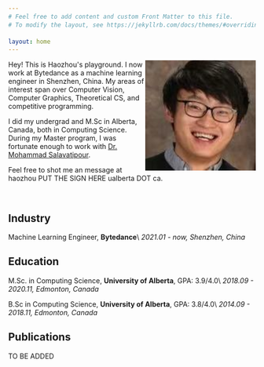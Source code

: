 ```yaml
---
# Feel free to add content and custom Front Matter to this file.
# To modify the layout, see https://jekyllrb.com/docs/themes/#overriding-theme-defaults

layout: home
---
```

<!-- ## About Me -->

<img style='float: right;' width='225' height='225' src='img.jpg'>
Hey! This is Haozhou's playground. I now work at Bytedance as a machine learning engineer in Shenzhen, China. My areas of interest span over Computer Vision, Computer Graphics, Theoretical CS, and competitive programming.


I did my undergrad and M.Sc in Alberta, Canada, both in Computing Science. During my Master program, I was fortunate enough to work with [Dr. Mohammad Salavatipour](http://webdocs.cs.ualberta.ca/~mreza/). 

Feel free to shot me an message at haozhou PUT THE SIGN HERE ualberta DOT ca.

<br />

## Industry

Machine Learning Engineer, **Bytedance**\\
*2021.01 - now, Shenzhen, China*


## Education

M.Sc. in Computing Science, **University of Alberta**, GPA: 3.9/4.0\\
*2018.09 - 2020.11, Edmonton, Canada* 

B.Sc in Computing Science, **University of Alberta**, GPA:  3.8/4.0\\
*2014.09 - 2018.11, Edmonton, Canada* 

## Publications

TO BE ADDED

